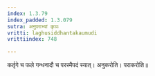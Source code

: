 ```yaml
---
index: 1.3.79
index_padded: 1.3.079
sutra: अनुपराभ्यां कृञः
vritti: laghusiddhantakaumudi
vrittiindex: 748

---
```

कर्तृगे च फले गन्धनादौ च परस्मैपदं स्यात्। अनुकरोति। पराकरोति॥